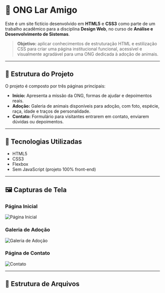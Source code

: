 # 🐾 ONG Lar Amigo

Este é um site fictício desenvolvido em **HTML5** e **CSS3** como parte de um trabalho acadêmico para a disciplina **Design Web**, no curso de **Análise e Desenvolvimento de Sistemas**.

> **Objetivo:** aplicar conhecimentos de estruturação HTML e estilização CSS para criar uma página institucional funcional, acessível e visualmente agradável para uma ONG dedicada à adoção de animais.

---

## 📄 Estrutura do Projeto

O projeto é composto por três páginas principais:

- **Início:** Apresenta a missão da ONG, formas de ajudar e depoimentos reais.
- **Adoção:** Galeria de animais disponíveis para adoção, com foto, espécie, raça, idade e traços de personalidade.
- **Contato:** Formulário para visitantes entrarem em contato, enviarem dúvidas ou depoimentos.

---

## 🚀 Tecnologias Utilizadas

- HTML5
- CSS3
- Flexbox
- Sem JavaScript (projeto 100% front-end)

---

## 🖼️ Capturas de Tela

### Página Inicial
![Página Inicial](./assets/readme/inicio.png)

### Galeria de Adoção
![Galeria de Adoção](./assets/readme/adocao.png)

### Página de Contato
![Contato](./assets/readme/contato.png)

---

## 📁 Estrutura de Arquivos

